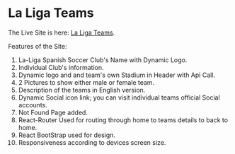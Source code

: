 # La Liga Teams

The Live Site is here: [La Liga Teams](https://laliga-teams.netlify.app/).

Features of the Site:

1. La-Liga Spanish Soccer Club's Name with Dynamic Logo.
2. Individual Club's information.
3. Dynamic logo and and team's own Stadium in Header with Api Call.
4. 2 Pictures to show either male or female team.
5. Description of the teams in English version.
6. Dynamic Social icon link; you can visit individual teams official Social accounts. 
7. Not Found Page added.
8. React-Router Used for routing through home to teams details to back to home.
9. React BootStrap used for design.
10. Responsiveness according to devices screen size. 



